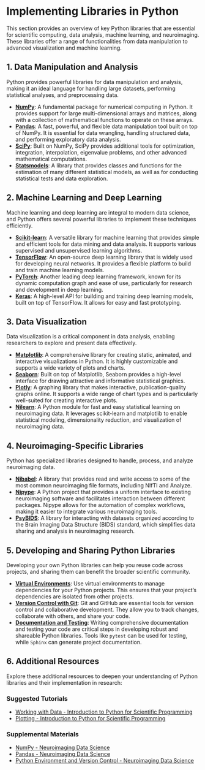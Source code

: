 # Implementing Libraries in Python

This section provides an overview of key Python libraries that are essential for scientific computing, data analysis, machine learning, and neuroimaging. These libraries offer a range of functionalities from data manipulation to advanced visualization and machine learning.

## 1. Data Manipulation and Analysis

Python provides powerful libraries for data manipulation and analysis, making it an ideal language for handling large datasets, performing statistical analyses, and preprocessing data.

- **[NumPy](https://numpy.org/)**: A fundamental package for numerical computing in Python. It provides support for large multi-dimensional arrays and matrices, along with a collection of mathematical functions to operate on these arrays.
- **[Pandas](https://pandas.pydata.org/)**: A fast, powerful, and flexible data manipulation tool built on top of NumPy. It is essential for data wrangling, handling structured data, and performing exploratory data analysis.
- **[SciPy](https://scipy.org/)**: Built on NumPy, SciPy provides additional tools for optimization, integration, interpolation, eigenvalue problems, and other advanced mathematical computations.
- **[Statsmodels](https://www.statsmodels.org/stable/index.html)**: A library that provides classes and functions for the estimation of many different statistical models, as well as for conducting statistical tests and data exploration.

## 2. Machine Learning and Deep Learning

Machine learning and deep learning are integral to modern data science, and Python offers several powerful libraries to implement these techniques efficiently.

- **[Scikit-learn](https://scikit-learn.org/stable/)**: A versatile library for machine learning that provides simple and efficient tools for data mining and data analysis. It supports various supervised and unsupervised learning algorithms.
- **[TensorFlow](https://www.tensorflow.org/)**: An open-source deep learning library that is widely used for developing neural networks. It provides a flexible platform to build and train machine learning models.
- **[PyTorch](https://pytorch.org/)**: Another leading deep learning framework, known for its dynamic computation graph and ease of use, particularly for research and development in deep learning.
- **[Keras](https://keras.io/)**: A high-level API for building and training deep learning models, built on top of TensorFlow. It allows for easy and fast prototyping.

## 3. Data Visualization

Data visualization is a critical component in data analysis, enabling researchers to explore and present data effectively.

- **[Matplotlib](https://matplotlib.org/)**: A comprehensive library for creating static, animated, and interactive visualizations in Python. It is highly customizable and supports a wide variety of plots and charts.
- **[Seaborn](https://seaborn.pydata.org/)**: Built on top of Matplotlib, Seaborn provides a high-level interface for drawing attractive and informative statistical graphics.
- **[Plotly](https://plotly.com/python/)**: A graphing library that makes interactive, publication-quality graphs online. It supports a wide range of chart types and is particularly well-suited for creating interactive plots.
- **[Nilearn](https://nilearn.github.io/)**: A Python module for fast and easy statistical learning on neuroimaging data. It leverages scikit-learn and matplotlib to enable statistical modeling, dimensionality reduction, and visualization of neuroimaging data.

## 4. Neuroimaging-Specific Libraries

Python has specialized libraries designed to handle, process, and analyze neuroimaging data.

- **[Nibabel](https://nipy.org/nibabel/)**: A library that provides read and write access to some of the most common neuroimaging file formats, including NIfTI and Analyze.
- **[Nipype](https://nipype.readthedocs.io/en/latest/)**: A Python project that provides a uniform interface to existing neuroimaging software and facilitates interaction between different packages. Nipype allows for the automation of complex workflows, making it easier to integrate various neuroimaging tools.
- **[PsyBIDS](https://bids-standard.github.io/pybids/)**: A library for interacting with datasets organized according to the Brain Imaging Data Structure (BIDS) standard, which simplifies data sharing and analysis in neuroimaging research.

## 5. Developing and Sharing Python Libraries

Developing your own Python libraries can help you reuse code across projects, and sharing them can benefit the broader scientific community.

- **[Virtual Environments](https://docs.python.org/3/tutorial/venv.html)**: Use virtual environments to manage dependencies for your Python projects. This ensures that your project’s dependencies are isolated from other projects.
- **[Version Control with Git](https://neuroimaging-data-science.org/content/003-programming/003-sharing.html)**: Git and GitHub are essential tools for version control and collaborative development. They allow you to track changes, collaborate with others, and share your code.
- **[Documentation and Testing](https://neuroimaging-data-science.org/content/003-programming/002-python-environment.html)**: Writing comprehensive documentation and testing your code are critical steps in developing robust and shareable Python libraries. Tools like `pytest` can be used for testing, while `Sphinx` can generate project documentation.

## 6. Additional Resources

Explore these additional resources to deepen your understanding of Python libraries and their implementation in research:

### Suggested Tutorials
- [Working with Data - Introduction to Python for Scientific Programming](https://github.com/rthorst/Introduction-to-Python-for-Scientific-Programming/tree/master/Programming%20Basics%208%20Working%20with%20Data)
- [Plotting - Introduction to Python for Scientific Programming](https://github.com/rthorst/Introduction-to-Python-for-Scientific-Programming/tree/master/Programming%20Basics%207%20Plotting)

### Supplemental Materials
- [NumPy - Neuroimaging Data Science](https://neuroimaging-data-science.org/content/004-scipy/001-numpy.html)
- [Pandas - Neuroimaging Data Science](https://neuroimaging-data-science.org/content/004-scipy/002-pandas.html)
- [Python Environment and Version Control - Neuroimaging Data Science](https://neuroimaging-data-science.org/content/003-programming/002-python-environment.html)
